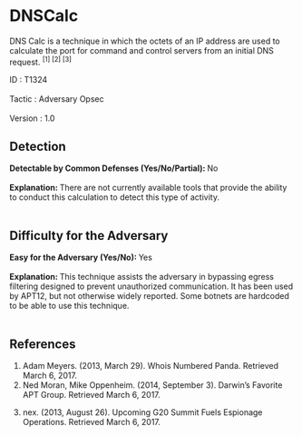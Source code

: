 <div class="container-fluid">
 <h1>
  DNSCalc
 </h1>
 <div class="row">
  <div class="col-md-8 description-body">
   <p>
    DNS Calc is a technique in which the octets of an IP address are used to calculate the port  for command and control servers from an initial DNS request.
    <span class="scite-citeref-number" data-reference="CrowdstrikeNumberedPanda" id="scite-ref-1-a">
     <sup>
      [1]
     </sup>
    </span>
    <span class="scite-citeref-number" data-reference="FireEyeDarwinsAPTGroup" id="scite-ref-2-a">
     <sup>
      [2]
     </sup>
    </span>
    <span class="scite-citeref-number" data-reference="Rapid7G20Espionage" id="scite-ref-3-a">
     <sup>
      [3]
     </sup>
    </span>
   </p>
  </div>
  <div class="col-md-4">
   <div class="card">
    <div class="card-body">
     <div class="card-data">
      <span class="h5 card-title">
       ID
      </span>
      : T1324
      <br/>
      <br/>
     </div>
     <div class="card-data">
      <span class="h5 card-title">
      </span>
     </div>
     <div class="card-data">
      <span class="h5 card-title">
       Tactic
      </span>
      : Adversary Opsec
      <br/>
      <br/>
     </div>
     <div class="card-data">
      <span class="h5 card-title">
      </span>
     </div>
     <div class="card-data">
      <span class="h5 card-title">
      </span>
     </div>
     <div class="card-data">
      <span class="h5 card-title">
      </span>
     </div>
     <div class="card-data">
      <span class="h5 card-title">
      </span>
     </div>
     <div class="card-data">
      <span class="h5 card-title">
      </span>
     </div>
     <div class="card-data">
      <span class="h5 card-title">
      </span>
     </div>
     <div class="card-data">
      <span class="h5 card-title">
      </span>
     </div>
     <div class="card-data">
      <span class="h5 card-title">
      </span>
     </div>
     <div class="card-data">
      <span class="h5 card-title">
      </span>
     </div>
     <div class="card-data">
      <span class="h5 card-title">
      </span>
     </div>
     <div class="card-data">
      <span class="h5 card-title">
      </span>
     </div>
     <div class="card-data">
      <span class="h5 card-title">
      </span>
     </div>
     <div class="card-data">
      <span class="h5 card-title">
       Version
      </span>
      : 1.0
     </div>
    </div>
   </div>
  </div>
 </div>
 <h2 class="pt-3" id="detectable">
  Detection
 </h2>
 <b>
  Detectable by Common Defenses (Yes/No/Partial):
 </b>
 No
 <br/>
 <br/>
 <b>
  Explanation:
 </b>
 There are not currently available tools that provide the ability to conduct this calculation to detect this type of activity.
 <br/>
 <br/>
 <h2 class="pt-3" id="difficulty">
  Difficulty for the Adversary
 </h2>
 <b>
  Easy for the Adversary (Yes/No):
 </b>
 Yes
 <br/>
 <br/>
 <b>
  Explanation:
 </b>
 This technique assists the adversary in bypassing egress filtering designed to prevent unauthorized communication.  It has been used by APT12, but not otherwise widely reported.  Some botnets are hardcoded to be able to use this technique.
 <br/>
 <br/>
 <h2 class="pt-3" id="references">
  References
 </h2>
 <div class="row">
  <div class="col">
   <ol>
    <li>
     <span class="scite-citation" id="scite-1">
      <span class="scite-citation-text">
       Adam Meyers. (2013, March 29). Whois Numbered Panda. Retrieved March 6, 2017.
      </span>
     </span>
    </li>
    <li>
     <span class="scite-citation" id="scite-2">
      <span class="scite-citation-text">
       Ned Moran, Mike Oppenheim. (2014, September 3). Darwin’s Favorite APT Group. Retrieved March 6, 2017.
      </span>
     </span>
    </li>
   </ol>
  </div>
  <div class="col">
   <ol start="3.5">
    <li>
     <span class="scite-citation" id="scite-3">
      <span class="scite-citation-text">
       nex. (2013, August 26). Upcoming G20 Summit Fuels Espionage Operations. Retrieved March 6, 2017.
      </span>
     </span>
    </li>
   </ol>
  </div>
 </div>
</div>

